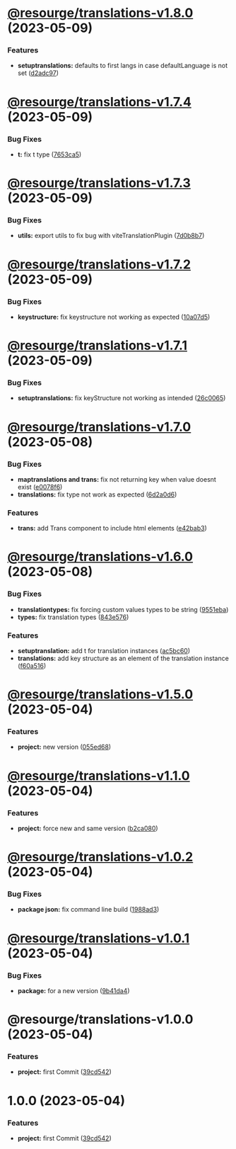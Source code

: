 # [@resourge/translations-v1.8.0](https://github.com/resourge/translations/compare/@resourge/translations-v1.7.4...@resourge/translations-v1.8.0) (2023-05-09)


### Features

* **setuptranslations:** defaults to first langs in case defaultLanguage is not set ([d2adc97](https://github.com/resourge/translations/commit/d2adc97e1b69be3f33291cf7573540daa0d7deb2))

# [@resourge/translations-v1.7.4](https://github.com/resourge/translations/compare/@resourge/translations-v1.7.3...@resourge/translations-v1.7.4) (2023-05-09)


### Bug Fixes

* **t:** fix t type ([7653ca5](https://github.com/resourge/translations/commit/7653ca5a9f796acf0fe30a46c6cbd402e9103b09))

# [@resourge/translations-v1.7.3](https://github.com/resourge/translations/compare/@resourge/translations-v1.7.2...@resourge/translations-v1.7.3) (2023-05-09)


### Bug Fixes

* **utils:** export utils to fix bug with viteTranslationPlugin ([7d0b8b7](https://github.com/resourge/translations/commit/7d0b8b72dc687775532c76996d3dadf5bd6833ab))

# [@resourge/translations-v1.7.2](https://github.com/resourge/translations/compare/@resourge/translations-v1.7.1...@resourge/translations-v1.7.2) (2023-05-09)


### Bug Fixes

* **keystructure:** fix keystructure not working as expected ([10a07d5](https://github.com/resourge/translations/commit/10a07d52f9834679bdf9ede1fe633eb8d33e50c5))

# [@resourge/translations-v1.7.1](https://github.com/resourge/translations/compare/@resourge/translations-v1.7.0...@resourge/translations-v1.7.1) (2023-05-09)


### Bug Fixes

* **setuptranslations:** fix keyStructure not working as intended ([26c0065](https://github.com/resourge/translations/commit/26c00656ef6c47398a09f9dcfb9cc30e92201d5b))

# [@resourge/translations-v1.7.0](https://github.com/resourge/translations/compare/@resourge/translations-v1.6.0...@resourge/translations-v1.7.0) (2023-05-08)


### Bug Fixes

* **maptranslations and trans:** fix not returning key when value doesnt exist ([e0078f6](https://github.com/resourge/translations/commit/e0078f697ad2227a73063c79d917d86d41f92c8e))
* **translations:** fix type not work as expected ([6d2a0d6](https://github.com/resourge/translations/commit/6d2a0d682a5acde9ce7ab85d843a2885cfaa3847))


### Features

* **trans:** add Trans component to include html elements ([e42bab3](https://github.com/resourge/translations/commit/e42bab38fb1f4a4f781e6c3187b09137c065966d))

# [@resourge/translations-v1.6.0](https://github.com/resourge/translations/compare/@resourge/translations-v1.5.0...@resourge/translations-v1.6.0) (2023-05-08)


### Bug Fixes

* **translationtypes:** fix forcing custom values types to be string ([9551eba](https://github.com/resourge/translations/commit/9551ebaf5a54126a06d94987bfbd77c248a9fe39))
* **types:** fix translation types ([843e576](https://github.com/resourge/translations/commit/843e57620f3464d97463f46f4d0cba0d4041985b))


### Features

* **setuptranslation:** add t for translation instances ([ac5bc60](https://github.com/resourge/translations/commit/ac5bc60d53da06524f72c4b30872b5911bc9966f))
* **translations:** add key structure as an element of the translation instance ([f60a516](https://github.com/resourge/translations/commit/f60a51612b760b85c963580be9ed002139c08382))

# [@resourge/translations-v1.5.0](https://github.com/resourge/translations/compare/@resourge/translations-v1.4.0...@resourge/translations-v1.5.0) (2023-05-04)


### Features

* **project:** new version ([055ed68](https://github.com/resourge/translations/commit/055ed681c1fc173e8b9d18c9dd85033811583668))

# [@resourge/translations-v1.1.0](https://github.com/resourge/translations/compare/@resourge/translations-v1.0.2...@resourge/translations-v1.1.0) (2023-05-04)


### Features

* **project:** force new and same version ([b2ca080](https://github.com/resourge/translations/commit/b2ca08070e16ce73d03385c21fc9ae3eef15e1eb))

# [@resourge/translations-v1.0.2](https://github.com/resourge/translations/compare/@resourge/translations-v1.0.1...@resourge/translations-v1.0.2) (2023-05-04)


### Bug Fixes

* **package json:** fix command line build ([1988ad3](https://github.com/resourge/translations/commit/1988ad3a67baa7e363afac161417fd8e1a0521d9))

# [@resourge/translations-v1.0.1](https://github.com/resourge/translations/compare/@resourge/translations-v1.0.0...@resourge/translations-v1.0.1) (2023-05-04)


### Bug Fixes

* **package:** for a new version ([9b41da4](https://github.com/resourge/translations/commit/9b41da4de2999a03a23ba1480232c45775227c89))

# @resourge/translations-v1.0.0 (2023-05-04)


### Features

* **project:** first Commit ([39cd542](https://github.com/resourge/translations/commit/39cd542cb9b481958b4e0cccabb624871eedc268))

# 1.0.0 (2023-05-04)


### Features

* **project:** first Commit ([39cd542](https://github.com/resourge/translations/commit/39cd542cb9b481958b4e0cccabb624871eedc268))
